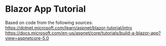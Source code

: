# Blazor App Tutorial

Based on code from the following sources: 
https://dotnet.microsoft.com/learn/aspnet/blazor-tutorial/intro
https://docs.microsoft.com/en-us/aspnet/core/tutorials/build-a-blazor-app?view=aspnetcore-5.0
